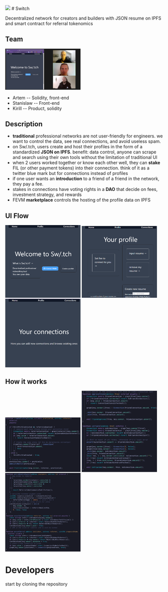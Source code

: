 


<img src="https://github.com/kirilligum/fevm-deskilne/blob/main/images/DALL%C2%B7E%202022-11-20%2011.53.18%20-%20stainglass%20DEcentralized%20social%20network%20of%20computer%20programmers%20for%20HACKathons%20.png" width="240">
# Switch

Decentralized network for creators and builders with JSON resume on IPFS and smart contract for referral tokenomics

## Team

<img src="https://github.com/kirilligum/fevm-deskilne/blob/main/images/Screenshot%202022-11-20%20130338%20team%20cover.png" width="240">

- Artem -- Solidity, front-end
- Stanislaw -- Front-end
- Kirill -- Product, solidity

## Description

- **traditional** professional networks are not user-friendly for engineers. we want to control the data, see real connections, and avoid useless spam.
- on Sw/.tch, users create and host their profiles in the form of a standardized **JSON on IPFS**. benefit: data control, anyone can scrape and search using their own tools without the limitation of traditional UI
- when 2 users worked together or know each other well, they can **stake** FIL (or other payment tokens) into their connection. think of it as a twitter blue mark but for connections instead of profiles
- if one user wants an **introduction** to a friend of a friend in the network, they pay a fee.
- stakes in connections have voting rights in a **DAO**  that decide on fees, investment strategy, and rewards
- FEVM **marketplace** controls the hosting of the profile data on IPFS

## UI Flow

<span>
<img src="https://github.com/kirilligum/fevm-deskilne/blob/main/images/switch%20welcome.png" width="240">
<img src="https://github.com/kirilligum/fevm-deskilne/blob/main/images/profile.png" width="240">
<img src="https://github.com/kirilligum/fevm-deskilne/blob/main/images/connection.png" width="240">
</span>

## How it works

<span>
<img src="https://github.com/kirilligum/fevm-deskilne/blob/main/images/Screenshot%202022-11-20%20115942%20create%20profile.png" width="240">
<img src="https://github.com/kirilligum/fevm-deskilne/blob/main/images/Screenshot%202022-11-20%20120055%20friend%20request.png" width="240">
<img src="https://github.com/kirilligum/fevm-deskilne/blob/main/images/Screenshot%202022-11-20%20120219%20introduce.png" width="240">
</span>

# Developers
start by cloning the repository

